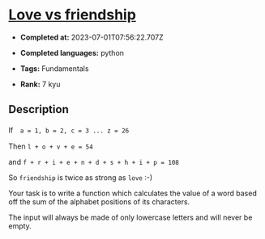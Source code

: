 # [Love vs friendship](https://www.codewars.com/kata/59706036f6e5d1e22d000016)

- **Completed at:** 2023-07-01T07:56:22.707Z

- **Completed languages:** python

- **Tags:** Fundamentals

- **Rank:** 7 kyu

## Description

If　`a = 1, b = 2, c = 3 ... z = 26`

Then `l + o + v + e = 54`

and `f + r + i + e + n + d + s + h + i + p = 108`

So `friendship` is twice as strong as `love` :-)

Your task is to write a function which calculates the value of a word based off the sum of the alphabet positions of its characters.

The input will always be made of only lowercase letters and will never be empty.
